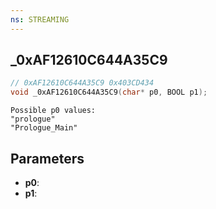 ```yaml
---
ns: STREAMING
---
```

## _0xAF12610C644A35C9

```c
// 0xAF12610C644A35C9 0x403CD434
void _0xAF12610C644A35C9(char* p0, BOOL p1);
```

```
Possible p0 values:  
"prologue"  
"Prologue_Main"  
```

## Parameters
* **p0**: 
* **p1**: 

